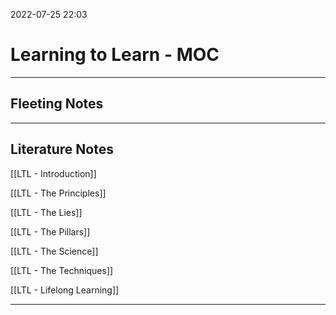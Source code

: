 2022-07-25 22:03
# Learning to Learn - MOC
---
## Fleeting Notes


---
## Literature Notes
[[LTL - Introduction]]

[[LTL - The Principles]]

[[LTL - The Lies]]

[[LTL - The Pillars]]

[[LTL - The Science]]

[[LTL - The Techniques]]

[[LTL - Lifelong Learning]]


---